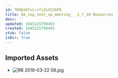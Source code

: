 ```yaml
---
id: 7DOKX4fvLrsfjOiXCS6P9
title: Qa_cop_next_up_meeting_ _3_7_18 Resources
desc: ''
updated: 1645225706403
created: 1645225706403
stub: false
isDir: true
---
```

## Imported Assets
- ![RB 2018-03-22 08.jpg](/assets/rb-2018-03-22-08.jpg)
